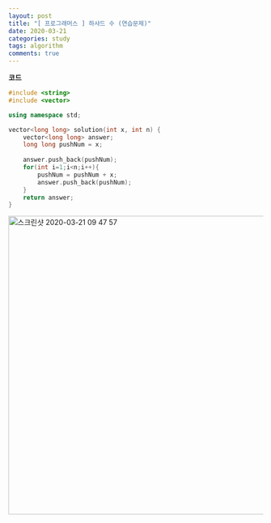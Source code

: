 ```yaml
---
layout: post
title: "[ 프로그래머스 ] 하샤드 수 (연습문제)"
date: 2020-03-21
categories: study
tags: algorithm
comments: true
---
```


**코드**

```cpp
#include <string>
#include <vector>

using namespace std;

vector<long long> solution(int x, int n) {
    vector<long long> answer;
    long long pushNum = x;
    
    answer.push_back(pushNum);
    for(int i=1;i<n;i++){
        pushNum = pushNum + x;
        answer.push_back(pushNum);
    }
    return answer;
}
```

<img width="590" alt="스크린샷 2020-03-21 09 47 57" src="https://user-images.githubusercontent.com/56791347/77215710-0cd88800-6b59-11ea-94b3-755c38084abe.png">

